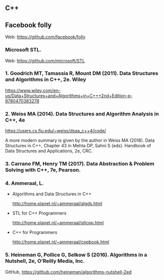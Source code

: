 ## C++

## Facebook folly

Web: <https://github.com/facebook/folly>

### Microsoft STL.

Web: <https://github.com/microsoft/STL>

### 1. Goodrich MT, Tamassia R, Mount DM (2011). Data Structures and Algorithms in C++, 2e. Wiley

<https://www.wiley.com/en-us/Data+Structures+and+Algorithms+in+C+++2nd+Edition-p-9780470383278>

### 2. Weiss MA (2014). Data Structures and Algorithm Analysis in C++, 4e

<https://users.cs.fiu.edu/~weiss/dsaa_c++4/code/>

A more modern summary is given by the author in Weiss MA (2018). Data Structures in C++, Chapter 43 in 
Mehta DP, Sahni S (eds). Handbook of Data Structures and Applications, 2e, CRC.

### 3. Carrano FM, Henry TM (2017). **Data Abstraction & Problem Solving with C++**, 7e, Pearson.

### 4. Ammeraal, L.

- Algorithms and Data Structures in C++

    <http://home.planet.nl/~ammeraal/algds.html>

- STL for C++ Programmers

    <http://home.planet.nl/~ammeraal/stlcpp.html>

- C++ for Programmers

    <http://home.planet.nl/~ammeraal/cppbook.html>

### 5. Heineman G, Pollice G, Selkow S (2016). Algorithms in a Nutshell, 2e, O’Reilly Media, Inc.

GitHub, <https://github.com/heineman/algorithms-nutshell-2ed>
